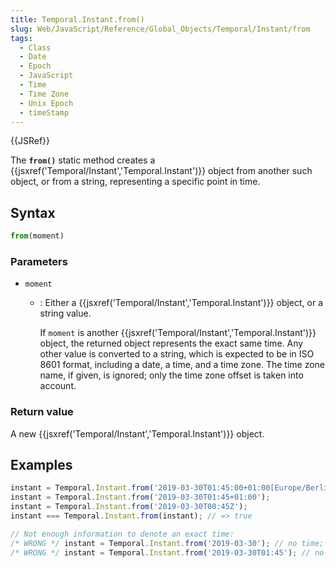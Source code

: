 ```yaml
---
title: Temporal.Instant.from()
slug: Web/JavaScript/Reference/Global_Objects/Temporal/Instant/from
tags:
  - Class
  - Date
  - Epoch
  - JavaScript
  - Time
  - Time Zone
  - Unix Epoch
  - timeStamp
---
```

{{JSRef}}

The **`from()`** static method creates a
{{jsxref('Temporal/Instant','Temporal.Instant')}} object from
another such object, or from a string, representing a specific point in time.

## Syntax

```js
from(moment)
```

### Parameters

- `moment`

  - : Either a {{jsxref('Temporal/Instant','Temporal.Instant')}}
    object, or a string value.

    If `moment` is another
    {{jsxref('Temporal/Instant','Temporal.Instant')}} object, the
    returned object represents the exact same time. Any other value is converted
    to a string, which is expected to be in ISO 8601 format, including a date, a
    time, and a time zone. The time zone name, if given, is ignored; only the
    time zone offset is taken into account.

### Return value

A new {{jsxref('Temporal/Instant','Temporal.Instant')}} object.

## Examples

```js
instant = Temporal.Instant.from('2019-03-30T01:45:00+01:00[Europe/Berlin]');
instant = Temporal.Instant.from('2019-03-30T01:45+01:00');
instant = Temporal.Instant.from('2019-03-30T00:45Z');
instant === Temporal.Instant.from(instant); // => true

// Not enough information to denote an exact time:
/* WRONG */ instant = Temporal.Instant.from('2019-03-30'); // no time; throws
/* WRONG */ instant = Temporal.Instant.from('2019-03-30T01:45'); // no time zone; throws
```
